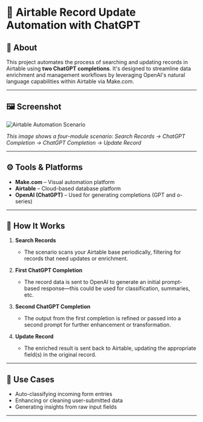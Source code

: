# 🔄 Airtable Record Update Automation with ChatGPT

## 📌 About

This project automates the process of searching and updating records in Airtable using **two ChatGPT completions**. It's designed to streamline data enrichment and management workflows by leveraging OpenAI's natural language capabilities within Airtable via Make.com.

---

## 🖼️ Screenshot

![Airtable Automation Scenario](Screenshot%202025-06-01%20082242.png)

*This image shows a four-module scenario: Search Records → ChatGPT Completion → ChatGPT Completion → Update Record*

---

## ⚙️ Tools & Platforms

- **Make.com** – Visual automation platform
- **Airtable** – Cloud-based database platform
- **OpenAI (ChatGPT)** – Used for generating completions (GPT and o-series)

---

## 🧠 How It Works

1. **Search Records**
   - The scenario scans your Airtable base periodically, filtering for records that need updates or enrichment.

2. **First ChatGPT Completion**
   - The record data is sent to OpenAI to generate an initial prompt-based response—this could be used for classification, summaries, etc.

3. **Second ChatGPT Completion**
   - The output from the first completion is refined or passed into a second prompt for further enhancement or transformation.

4. **Update Record**
   - The enriched result is sent back to Airtable, updating the appropriate field(s) in the original record.

---

## 🔧 Use Cases

- Auto-classifying incoming form entries
- Enhancing or cleaning user-submitted data
- Generating insights from raw input fields

---



